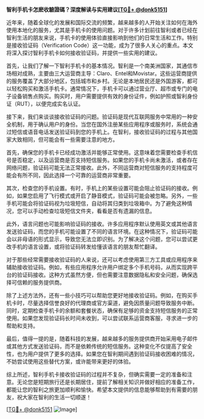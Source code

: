 **智利手机卡怎麽收驗證碼？深度解读与实用建议[[TG💪+ @donk5151](https://t.me/s/donk5151)]**

近年来，随着全球化的发展和国际交流的频繁，越来越多的人开始关注如何在海外使用本地化的服务，尤其是手机卡的使用问题。对于许多计划前往智利或者已经在智利生活的朋友来说，手机卡的使用体验直接影响到他们的日常生活和工作。特别是接收验证码（Verification Code）这一功能，成为了很多人关心的重点。本文将深入探讨智利手机卡如何接收验证码，并提供一些实用的建议。

首先，让我们了解一下智利手机卡的基本情况。智利是一个南美洲国家，其通信市场相对成熟，主要由三大运营商主导：Claro、Entel和Movistar。这些运营商提供的服务覆盖了大部分地区，包括城市和乡村。无论是本地居民还是外国游客，都可以轻松购买和激活手机卡。通常情况下，手机卡可以通过营业厅、超市或专门的电子设备销售点购买。购买时，用户需要提供有效的身份证件，例如护照或智利身份证（RUT），以便完成实名认证。

接下来，我们来谈谈接收验证码的问题。验证码是现代互联网服务中常用的一种安全机制，用于确认用户的身份。当您在国外注册某些应用程序或服务时，系统会通过短信或语音电话发送验证码到您的手机上。在智利，接收验证码的过程与其他国家大致相同，但可能会有一些需要注意的地方。

首先，确保您的手机卡已经成功激活并能够正常使用。这意味着您需要检查手机信号是否稳定，以及运营商是否支持短信服务。如果您的手机卡尚未激活，或者存在网络问题，验证码可能无法正常接收。此外，不同运营商对短信服务的支持程度可能会有所不同，因此选择一个可靠的运营商非常重要。

其次，检查您的手机设置。有时，手机上的某些设置可能会阻止验证码的接收。例如，如果您启用了飞行模式或开启了静音模式，验证码可能会被忽略。另外，一些手机可能会将验证码视为垃圾短信，自动将其归类到垃圾箱中。为了避免这种情况，您可以手动检查垃圾短信文件夹，看看是否有遗漏的信息。

此外，语言问题也可能影响验证码的接收。许多应用程序默认使用英文或其他语言发送验证码，而您的手机可能设置了不同的语言环境。在这种情况下，验证码可能会以非母语的形式显示，导致您无法立即识别。为了解决这个问题，您可以尝试更改手机的语言设置，或将验证码转发给懂该语言的朋友帮忙翻译。

对于那些经常需要接收验证码的人来说，还可以考虑使用第三方工具或应用程序来辅助接收验证码。例如，有些应用程序允许用户绑定多个手机号码，从而实现跨平台的验证码接收。这种方式虽然方便，但也需要注意数据隐私和安全问题，确保选择可信赖的服务提供商。

除了上述方法外，还有一些小技巧可以帮助您更好地接收验证码。例如，在购买手机卡时，尽量选择信誉良好的代理商或官方渠道，避免因质量问题导致服务中断。同时，定期检查手机卡的余额和套餐状态，确保有足够的资金支持短信服务的正常使用。如果您发现验证码长时间未收到，可以尝试联系运营商客服，寻求进一步的帮助和支持。

最后，值得一提的是，随着科技的发展，越来越多的服务提供商开始采用电子邮件或其他方式发送验证码，而不是依赖传统的短信服务。这种变化不仅提高了安全性，也为用户提供了更多的选择。如果您在智利期间遇到验证码接收困难的情况，不妨尝试使用这些替代方案，或许能带来更好的体验。

综上所述，智利手机卡接收验证码的过程并不复杂，但确实需要一定的准备和注意。无论您是短期旅行还是长期居住，提前了解相关知识并做好相应的准备工作，都能让您的智利之旅更加顺利和愉快。希望本文提供的信息能够帮助到有需要的朋友，祝大家在智利的生活一切顺遂！

[[TG💪+ @donk5151](https://t.me/s/donk5151) ![Image](https://i.postimg.cc/rwNCRYN7/Snipaste-2025-04-30-17-27-05.png)]